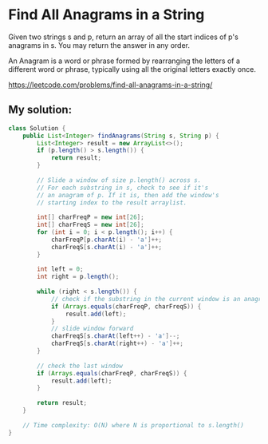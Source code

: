# Find All Anagrams in a String

Given two strings s and p, return an array of all the start indices of p's anagrams in s. You may return the answer in any order.

An Anagram is a word or phrase formed by rearranging the letters of a different word or phrase, typically using all the original letters exactly once.

https://leetcode.com/problems/find-all-anagrams-in-a-string/

## My solution:

```Java
class Solution {
    public List<Integer> findAnagrams(String s, String p) {
        List<Integer> result = new ArrayList<>();
        if (p.length() > s.length()) {
            return result;
        }
        
        // Slide a window of size p.length() across s.
        // For each substring in s, check to see if it's
        // an anagram of p. If it is, then add the window's
        // starting index to the result arraylist.
        
        int[] charFreqP = new int[26];
        int[] charFreqS = new int[26];
        for (int i = 0; i < p.length(); i++) {
            charFreqP[p.charAt(i) - 'a']++;
            charFreqS[s.charAt(i) - 'a']++;
        }
        
        int left = 0;
        int right = p.length();
        
        while (right < s.length()) {
            // check if the substring in the current window is an anagram
            if (Arrays.equals(charFreqP, charFreqS)) {
                result.add(left);
            }
            // slide window forward
            charFreqS[s.charAt(left++) - 'a']--;
            charFreqS[s.charAt(right++) - 'a']++;
        }
        
        // check the last window
        if (Arrays.equals(charFreqP, charFreqS)) {
            result.add(left);
        }
        
        return result;
    }
    
    // Time complexity: O(N) where N is proportional to s.length()
}
```
